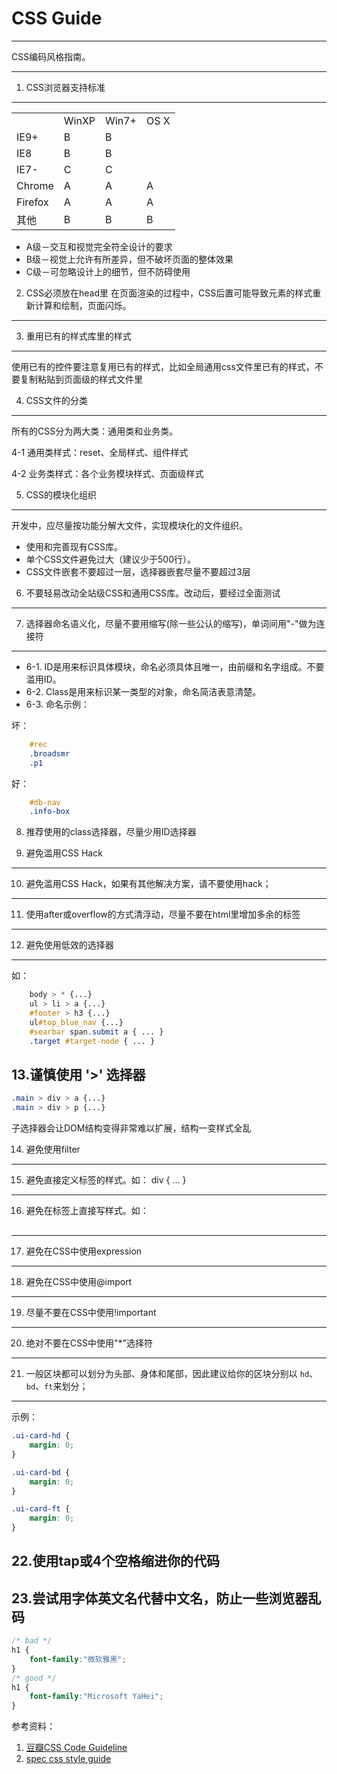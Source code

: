 # CSS Guide

---

CSS编码风格指南。

---

 1. CSS浏览器支持标准 
-------------------

<table width="50%">
<tbody><tr><td> </td><td> WinXP </td><td> Win7+ </td><td> OS X 
</td></tr><tr><td> IE9+ </td><td> B  </td><td> B </td><td> 
</td></tr><tr><td> IE8 </td><td> B  </td><td> B </td><td> 
</td></tr><tr><td> IE7- </td><td> C  </td><td> C </td><td> 
</td></tr><tr><td> Chrome </td><td> A  </td><td> A </td><td> A 
</td></tr><tr><td> Firefox </td><td> A </td><td> A </td><td> A 
</td></tr><tr><td> 其他 </td><td> B  </td><td> B </td><td> B 
</td></tr></tbody></table>

*  A级－交互和视觉完全符全设计的要求
*  B级－视觉上允许有所差异，但不破坏页面的整体效果
*  C级－可忽略设计上的细节，但不防碍使用

 2.  CSS必须放在head里
在页面渲染的过程中，CSS后置可能导致元素的样式重新计算和绘制，页面闪烁。
--------------------

3. 重用已有的样式库里的样式
---------------------
使用已有的控件要注意复用已有的样式，比如全局通用css文件里已有的样式，不要复制粘贴到页面级的样式文件里
 

4. CSS文件的分类
---------------------
 所有的CSS分为两大类：通用类和业务类。

 4-1 通用类样式：reset、全局样式、组件样式
 
 4-2 业务类样式：各个业务模块样式、页面级样式

5. CSS的模块化组织 
---------------------
 开发中，应尽量按功能分解大文件，实现模块化的文件组织。

 * 使用和完善现有CSS库。
 * 单个CSS文件避免过大（建议少于500行）。
 * CSS文件嵌套不要超过一层，选择器嵌套尽量不要超过3层

6. 不要轻易改动全站级CSS和通用CSS库。改动后，要经过全面测试
---------------------------------------------------------

7. 选择器命名语义化，尽量不要用缩写(除一些公认的缩写)，单词间用"-"做为连接符
-----------------------------------------------------------------------
 * 6-1. ID是用来标识具体模块，命名必须具体且唯一，由前缀和名字组成。不要滥用ID。
 * 6-2. Class是用来标识某一类型的对象，命名简洁表意清楚。
 * 6-3. 命名示例：

坏：

```css
    #rec
    .broadsmr
    .p1
```   

好：

```css
    #db-nav
    .info-box
```
8. 推荐使用的class选择器，尽量少用ID选择器


9. 避免滥用CSS Hack
-----------------------

10. 避免滥用CSS Hack，如果有其他解决方案，请不要使用hack；
-----------------------

11. 使用after或overflow的方式清浮动，尽量不要在html里增加多余的标签
--------------------------------------------------------

12. 避免使用低效的选择器
---------------------
如：

```css
    body > * {...}
    ul > li > a {...}
    #footer > h3 {...}
    ul#top_blue_nav {...}
    #searbar span.submit a { ... }
    .target #target-node { ... }
```
13.谨慎使用 '>' 选择器
--------------------
 ```css
 .main > div > a {...}
 .main > div > p {...}
 ```
 子选择器会让DOM结构变得非常难以扩展，结构一变样式全乱
 
14. 避免使用filter
--------------------

15. 避免直接定义标签的样式。如： div { ... } 
---------------------------

16. 避免在标签上直接写样式。如：<div style="margin-bottom:30px;"> 
-----------------------------------------------------------

17. 避免在CSS中使用expression
---------------------------

18. 避免在CSS中使用@import
---------------------------

19. 尽量不要在CSS中使用!important
-----------------------------

20. 绝对不要在CSS中使用"*"选择符
----------------------------
21. 一般区块都可以划分为头部、身体和尾部，因此建议给你的区块分别以 `hd`、`bd`、`ft`来划分；
--------------------
示例：

```css
.ui-card-hd {
    margin: 0;
}

.ui-card-bd {
    margin: 0;
}

.ui-card-ft {
    margin: 0;
}
```
22.使用tap或4个空格缩进你的代码
--------------------

23.尝试用字体英文名代替中文名，防止一些浏览器乱码
--------------------
```css
/* bad */
h1 {
    font-family:"微软雅黑";
}
/* good */
h1 {
    font-family:"Microsoft YaHei";
}

```

参考资料： 

1. [豆瓣CSS Code Guideline](https://github.com/kejun/CSS-Code-Guideline)
2. [spec css style guide](https://github.com/ecomfe/spec/blob/master/css-style-guide.md)
